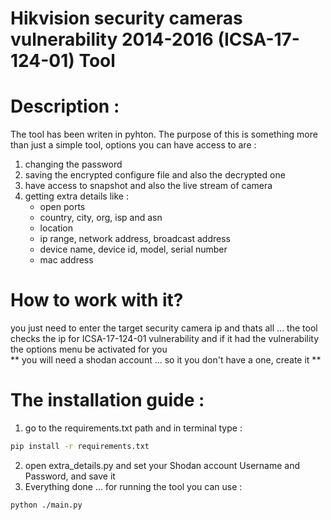 # Hikvision security cameras vulnerability 2014-2016 (ICSA-17-124-01) Tool

# Description : 
The tool has been writen in pyhton. The purpose of this is something more than just a simple tool, options you can have access to are : 
1. changing the password
2. saving the encrypted configure file and also the decrypted one 
3. have access to snapshot and also the live stream of camera 
4. getting extra details like : 
    - open ports
    - country, city, org, isp and asn
    - location
    - ip range, network address, broadcast address
    - device name, device id, model, serial number
    - mac address 
    
    

# How to work with it? 
 you just need to enter the target security camera ip and thats all ... the tool checks the ip for ICSA-17-124-01 vulnerability and if it had the vulnerability the options menu be activated for you  
 ** you will need a shodan account ... so it you don't have a one, create it **


# The installation guide :

1. go to the requirements.txt path and in terminal type : 
```bash  
pip install -r requirements.txt
```
2. open extra_details.py and set your Shodan account Username and Password, and save it 
3. Everything done ... for running the tool you can use :
```bash
python ./main.py
```
